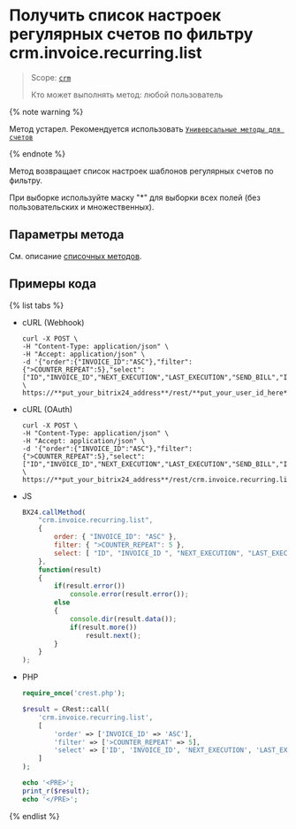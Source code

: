 # Получить список настроек регулярных счетов по фильтру crm.invoice.recurring.list

> Scope: [`crm`](../../../scopes/permissions.md)
>
> Кто может выполнять метод: любой пользователь

{% note warning %}

Метод устарел. Рекомендуется использовать  [`Универсальные методы для счетов`](../../universal/invoice.md)

{% endnote %}

Метод возвращает список настроек шаблонов регулярных счетов по фильтру.

При выборке используйте маску "*" для выборки всех полей (без пользовательских и множественных).

## Параметры метода

См. описание [списочных методов](../../../how-to-call-rest-api/list-methods-pecularities.md).

## Примеры кода

{% list tabs %}

- cURL (Webhook)

    ```http
    curl -X POST \
    -H "Content-Type: application/json" \
    -H "Accept: application/json" \
    -d '{"order":{"INVOICE_ID":"ASC"},"filter":{">COUNTER_REPEAT":5},"select":["ID","INVOICE_ID","NEXT_EXECUTION","LAST_EXECUTION","SEND_BILL","IS_LIMIT"]}' \
    https://**put_your_bitrix24_address**/rest/**put_your_user_id_here**/**put_your_webbhook_here**/crm.invoice.recurring.list
    ```

- cURL (OAuth)

    ```http
    curl -X POST \
    -H "Content-Type: application/json" \
    -H "Accept: application/json" \
    -d '{"order":{"INVOICE_ID":"ASC"},"filter":{">COUNTER_REPEAT":5},"select":["ID","INVOICE_ID","NEXT_EXECUTION","LAST_EXECUTION","SEND_BILL","IS_LIMIT"],"auth":"**put_access_token_here**"}' \
    https://**put_your_bitrix24_address**/rest/crm.invoice.recurring.list
    ```

- JS

    ```js
    BX24.callMethod(
        "crm.invoice.recurring.list",
        {
            order: { "INVOICE_ID": "ASC" },
            filter: { ">COUNTER_REPEAT": 5 },
            select: [ "ID", "INVOICE_ID ", "NEXT_EXECUTION", "LAST_EXECUTION", "SEND_BILL", "IS_LIMIT" ]
        },
        function(result)
        {
            if(result.error())
                console.error(result.error());
            else
            {
                console.dir(result.data());
                if(result.more())
                    result.next();
            }
        }
    );
    ```

- PHP

    ```php
    require_once('crest.php');

    $result = CRest::call(
        'crm.invoice.recurring.list',
        [
            'order' => ['INVOICE_ID' => 'ASC'],
            'filter' => ['>COUNTER_REPEAT' => 5],
            'select' => ['ID', 'INVOICE_ID', 'NEXT_EXECUTION', 'LAST_EXECUTION', 'SEND_BILL', 'IS_LIMIT']
        ]
    );

    echo '<PRE>';
    print_r($result);
    echo '</PRE>';
    ```

{% endlist %}
